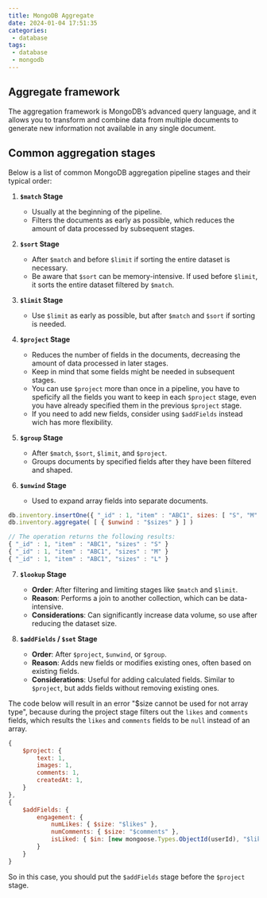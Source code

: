 ```yaml
---
title: MongoDB Aggregate
date: 2024-01-04 17:51:35
categories:
 - database
tags:
 - database
 - mongodb
---
```


## Aggregate framework

The aggregation framework is MongoDB’s advanced query language, and it allows you to transform and combine data from multiple documents to generate new information not available in any single document.

## Common aggregation stages

Below is a list of common MongoDB aggregation pipeline stages and their typical order:

1. **`$match` Stage**
   - Usually at the beginning of the pipeline.
   - Filters the documents as early as possible, which reduces the amount of data processed by subsequent stages. 

2. **`$sort` Stage**
   - After `$match` and before `$limit` if sorting the entire dataset is necessary.
   - Be aware that `$sort` can be memory-intensive. If used before `$limit`, it sorts the entire dataset filtered by `$match`.

3. **`$limit` Stage**
   - Use `$limit` as early as possible, but after `$match` and `$sort` if sorting is needed.

4. **`$project` Stage**
   - Reduces the number of fields in the documents, decreasing the amount of data processed in later stages.
   - Keep in mind that some fields might be needed in subsequent stages. 
   - You can use `$project` more than once in a pipeline, you have to speficify all the fields you want to keep in each `$project` stage, even you have already specified them in the previous `$project` stage.
   - If you need to add new fields, consider using `$addFields` instead wich has more flexibility. 

5. **`$group` Stage**
   - After `$match`, `$sort`, `$limit`, and `$project`.
   - Groups documents by specified fields after they have been filtered and shaped.

6. **`$unwind` Stage**
   - Used to expand array fields into separate documents. 

```js
db.inventory.insertOne({ "_id" : 1, "item" : "ABC1", sizes: [ "S", "M", "L"] })
db.inventory.aggregate( [ { $unwind : "$sizes" } ] )

// The operation returns the following results:
{ "_id" : 1, "item" : "ABC1", "sizes" : "S" }
{ "_id" : 1, "item" : "ABC1", "sizes" : "M" }
{ "_id" : 1, "item" : "ABC1", "sizes" : "L" }
```

7. **`$lookup` Stage**
   - **Order**: After filtering and limiting stages like `$match` and `$limit`.
   - **Reason**: Performs a join to another collection, which can be data-intensive.
   - **Considerations**: Can significantly increase data volume, so use after reducing the dataset size.

8. **`$addFields` / `$set` Stage**
   - **Order**: After `$project`, `$unwind`, or `$group`.
   - **Reason**: Adds new fields or modifies existing ones, often based on existing fields.
   - **Considerations**: Useful for adding calculated fields. Similar to `$project`, but adds fields without removing existing ones.


The code below will result in an error "$size cannot be used for not array type", because during the project stage filters out the `likes` and `comments` fields, which results the `likes` and `comments` fields to be `null` instead of an array. 

```js
{
    $project: {
        text: 1,
        images: 1,
        comments: 1,
        createdAt: 1,
    }
},
{
    $addFields: {
        engagement: {
            numLikes: { $size: "$likes" },
            numComments: { $size: "$comments" },
            isLiked: { $in: [new mongoose.Types.ObjectId(userId), "$likes"] },
        }
    }
}
```

So in this case, you should put the `$addFields` stage before the `$project` stage.

